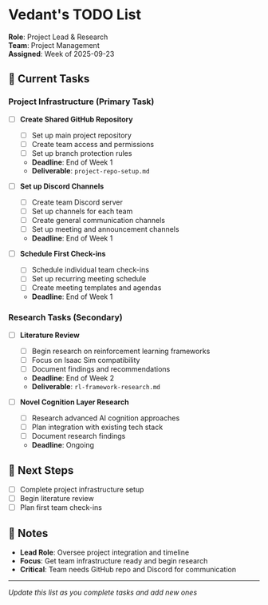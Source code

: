 # Vedant's TODO List

**Role**: Project Lead & Research  
**Team**: Project Management  
**Assigned**: Week of 2025-09-23

## 🎯 Current Tasks

### Project Infrastructure (Primary Task)
- [ ] **Create Shared GitHub Repository**
  - [ ] Set up main project repository
  - [ ] Create team access and permissions
  - [ ] Set up branch protection rules
  - **Deadline**: End of Week 1
  - **Deliverable**: `project-repo-setup.md`

- [ ] **Set up Discord Channels**
  - [ ] Create team Discord server
  - [ ] Set up channels for each team
  - [ ] Create general communication channels
  - [ ] Set up meeting and announcement channels
  - **Deadline**: End of Week 1

- [ ] **Schedule First Check-ins**
  - [ ] Schedule individual team check-ins
  - [ ] Set up recurring meeting schedule
  - [ ] Create meeting templates and agendas
  - **Deadline**: End of Week 1

### Research Tasks (Secondary)
- [ ] **Literature Review**
  - [ ] Begin research on reinforcement learning frameworks
  - [ ] Focus on Isaac Sim compatibility
  - [ ] Document findings and recommendations
  - **Deadline**: End of Week 2
  - **Deliverable**: `rl-framework-research.md`

- [ ] **Novel Cognition Layer Research**
  - [ ] Research advanced AI cognition approaches
  - [ ] Plan integration with existing tech stack
  - [ ] Document research findings
  - **Deadline**: Ongoing

## 🔄 Next Steps
- [ ] Complete project infrastructure setup
- [ ] Begin literature review
- [ ] Plan first team check-ins

## 📝 Notes
- **Lead Role**: Oversee project integration and timeline
- **Focus**: Get team infrastructure ready and begin research
- **Critical**: Team needs GitHub repo and Discord for communication

---

*Update this list as you complete tasks and add new ones*
